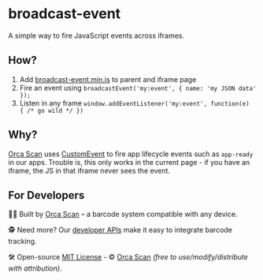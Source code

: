 # broadcast-event

A simple way to fire JavaScript events across iframes.

## How?

1. Add [broadcast-event.min.js](dist/broadcast-event.min.js) to parent and iframe page
2. Fire an event using `broadcastEvent('my:event', { name: 'my JSON data' });`
3. Listen in any frame `window.addEventListener('my:event', function(e) { /* go wild */ })`

## Why?

[Orca Scan](https://orcascan.com) uses [CustomEvent](https://developer.mozilla.org/en-US/docs/Web/API/CustomEvent/CustomEvent) to fire app lifecycle events such as `app-ready` in our apps. Trouble is, this only works in the current page - if you have an iframe, the JS in that iframe never sees the event.

## For Developers

👨‍💻 Built by [Orca Scan](https://orcascan.com) – a barcode system compatible with any device.

🕵️ Need more? Our [developer APIs](https://orcascan.com/guides?tag=for-developers) make it easy to integrate barcode tracking.

🛠️ Open-source [MIT License](LICENSE) - © [Orca Scan](https://orcascan.com) _(free to use/modify/distribute with attribution)_.
